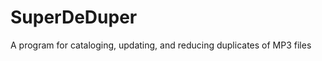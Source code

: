 SuperDeDuper
============

A program for cataloging, updating, and reducing duplicates of MP3 files
